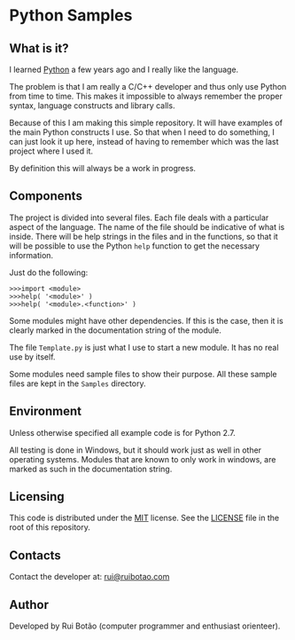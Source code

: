# Python Samples #

## What is it? ##
I learned [Python][py] a few years ago and I really like the language.

The problem is that I am really a C/C++ developer and thus only use Python from time to time. This makes it impossible to always remember the proper syntax,  language constructs and library calls.

Because of this I am making this simple repository. It will have examples of the main Python constructs I use. So that when I need to do something, I can just look it up here, instead of having to remember which was the last project where I used it.

By definition this will always be a work in progress.

## Components ##
The project is divided into several files. Each file deals with a particular aspect of the language. The name of the file should be indicative of what is inside. There will be help strings in the files and in the functions, so that it will be possible to use the Python `help` function to get the necessary information.

Just do the following:

    >>>import <module>
    >>>help( '<module>' )
    >>>help( '<module>.<function>' )

Some modules might have other dependencies. If this is the case, then it is clearly marked in the documentation string of the module.

The file `Template.py` is just what I use to start a new module. It has no real use by itself.

Some modules need sample files to show their purpose. All these sample files are kept in the `Samples` directory.

## Environment ##
Unless otherwise specified all example code is for Python 2.7.

All testing is done in Windows, but it should work just as well in other operating systems. Modules that are known to only work in windows, are marked as such in the documentation string.

## Licensing ##
This code is distributed under the [MIT][mit] license. See the [LICENSE][license] file in the root of this repository.

## Contacts ##
Contact the developer at: [rui@ruibotao.com][rui]

## Author ##
Developed by Rui Botão (computer programmer and enthusiast orienteer).


[rui]: mailto:rui@ruibotao.com "Rui"
[py]:  http://www.python.org/  "Python"
[mit]:  https://opensource.org/licenses/MIT/  "MIT"
[license]: LICENSE "LICENSE"

